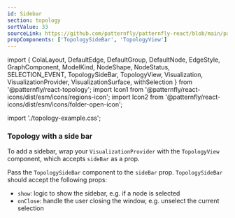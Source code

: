 ```yaml
---
id: Sidebar
section: topology
sortValue: 33
sourceLink: https://github.com/patternfly/patternfly-react/blob/main/packages/react-topology/src/components/TopologyView/examples/TopologySidebarDemo.tsx
propComponents: ['TopologySideBar', 'TopologyView']
---
```


import {
  ColaLayout,
  DefaultEdge,
  DefaultGroup,
  DefaultNode,
  EdgeStyle,
  GraphComponent,
  ModelKind,
  NodeShape,
  NodeStatus,
  SELECTION_EVENT,
  TopologySideBar,
  TopologyView,
  Visualization,
  VisualizationProvider,
  VisualizationSurface,
  withSelection
} from '@patternfly/react-topology';
import Icon1 from '@patternfly/react-icons/dist/esm/icons/regions-icon';
import Icon2 from '@patternfly/react-icons/dist/esm/icons/folder-open-icon';

import './topology-example.css';

### Topology with a side bar

To add a sidebar, wrap your `VisualizationProvider` with the `TopologyView` component, which accepts `sideBar` as a prop.

Pass the `TopologySideBar` component to the `sideBar` prop. `TopologySideBar` should accept the following props:

- `show`: logic to show the sidebar, e.g. if a node is selected
- `onClose`: handle the user closing the window, e.g. unselect the current selection

```ts file='./TopologySidebarDemo.tsx'
```
